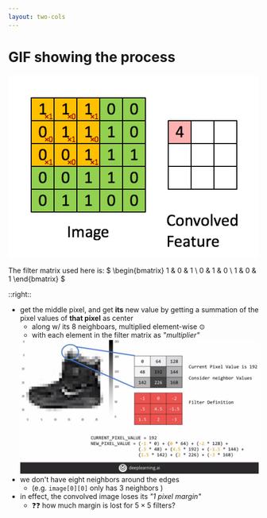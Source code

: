 ```yaml
---
layout: two-cols
---
```


# GIF showing the process

<img alt="gif" src="/images/cnn.gif" />

The filter matrix used here is:
$
\begin{bmatrix}
  1 & 0 & 1 \\
  0 & 1 & 0 \\
  1 & 0 & 1
\end{bmatrix}
$

::right::

- get the middle pixel, and get **its** new value by
  getting a summation of the pixel values of **that pixel** as center
  - along w/ its 8 neighboars, multiplied element-wise $\odot$ 
  - with each element in the filter matrix as _"multiplier"_
  <img alt="shoe" src="/images/shoe.png" />
- we don't have eight neighbors around the edges 
  - (e.g. `image[0][0]` only has 3 neighbors 
    <twemoji-right-arrow /><twemoji-down-right-arrow /><twemoji-down-arrow />)
- in effect, the convolved image loses its _"1 pixel margin"_
  - ❓❓ how much margin is lost for $5\times5$ filters?